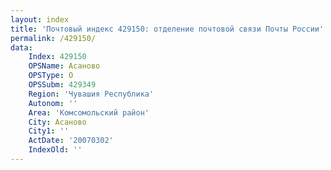 ```yaml
---
layout: index
title: 'Почтовый индекс 429150: отделение почтовой связи Почты России'
permalink: /429150/
data:
    Index: 429150
    OPSName: Асаново
    OPSType: О
    OPSSubm: 429349
    Region: 'Чувашия Республика'
    Autonom: ''
    Area: 'Комсомольский район'
    City: Асаново
    City1: ''
    ActDate: '20070302'
    IndexOld: ''
---
```

